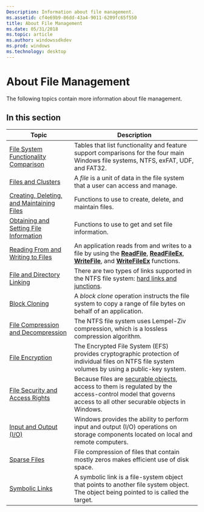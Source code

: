 ```yaml
---
Description: Information about file management.
ms.assetid: cf4e69b9-86dd-43a4-9011-6209fc65f550
title: About File Management
ms.date: 05/31/2018
ms.topic: article
ms.author: windowssdkdev
ms.prod: windows
ms.technology: desktop
---
```


# About File Management

The following topics contain more information about file management.

## In this section



| Topic                                                                                                 | Description                                                                                                                                                                                                              |
|-------------------------------------------------------------------------------------------------------|--------------------------------------------------------------------------------------------------------------------------------------------------------------------------------------------------------------------------|
| [File System Functionality Comparison](filesystem-functionality-comparison.md)<br/>            | Tables that list functionality and feature support comparisons for the four main Windows file systems, NTFS, exFAT, UDF, and FAT32.<br/>                                                                           |
| [Files and Clusters](files-and-clusters.md)<br/>                                               | A *file* is a unit of data in the file system that a user can access and manage.<br/>                                                                                                                              |
| [Creating, Deleting, and Maintaining Files](creating--deleting--and-maintaining-files.md)<br/> | Functions to use to create, delete, and maintain files.<br/>                                                                                                                                                       |
| [Obtaining and Setting File Information](obtaining-and-setting-file-information.md)<br/>       | Functions to use to get and set file information.<br/>                                                                                                                                                             |
| [Reading From and Writing to Files](reading-from-and-writing-to-files.md)<br/>                 | An application reads from and writes to a file by using the [**ReadFile**](/windows/win32/FileAPI/nf-fileapi-readfile?branch=master), [**ReadFileEx**](/windows/win32/FileAPI/nf-fileapi-readfileex?branch=master), [**WriteFile**](/windows/win32/FileAPI/nf-fileapi-writefile?branch=master), and [**WriteFileEx**](/windows/win32/FileAPI/nf-fileapi-writefileex?branch=master) functions.<br/> |
| [File and Directory Linking](file-and-directory-linking.md)<br/>                               | There are two types of links supported in the NTFS file system: [hard links and junctions](hard-links-and-junctions.md).<br/>                                                                                     |
| [Block Cloning](block-cloning.md)<br/>                                                         | A *block clone* operation instructs the file system to copy a range of file bytes on behalf of an application.<br/>                                                                                                |
| [File Compression and Decompression](file-compression-and-decompression.md)<br/>               | The NTFS file system uses Lempel-Ziv compression, which is a lossless compression algorithm.<br/>                                                                                                                  |
| [File Encryption](file-encryption.md)<br/>                                                     | The Encrypted File System (EFS) provides cryptographic protection of individual files on NTFS file system volumes by using a public-key system.<br/>                                                               |
| [File Security and Access Rights](file-security-and-access-rights.md)<br/>                     | Because files are [securable objects](https://msdn.microsoft.com/library/windows/desktop/aa379557), access to them is regulated by the access-control model that governs access to all other securable objects in Windows.<br/>                     |
| [Input and Output (I/O)](input-and-output--i-o-.md)<br/>                                       | Windows provides the ability to perform input and output (I/O) operations on storage components located on local and remote computers.<br/>                                                                        |
| [Sparse Files](sparse-files.md)<br/>                                                           | File compression of files that contain mostly zeros makes efficient use of disk space.<br/>                                                                                                                        |
| [Symbolic Links](symbolic-links.md)<br/>                                                       | A symbolic link is a file-system object that points to another file system object. The object being pointed to is called the target.<br/>                                                                          |



 

 

 




